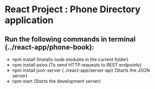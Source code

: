 # React Project : Phone Directory application
## Run the following commands in terminal (../react-app/phone-book): <br>
- npm install (Installs node modules in the current folder)
- npm install axios (To send HTTP requests to REST endpoints)
- npm install json-server (../react-app/server-api) (Starts the JSON server)
- npm start (Starts the development server)


